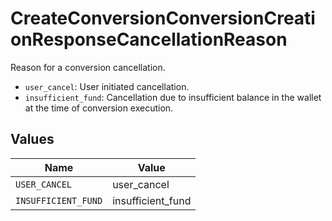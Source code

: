 # CreateConversionConversionCreationResponseCancellationReason

Reason for a conversion cancellation. 
  * `user_cancel`: User initiated cancellation.
  * `insufficient_fund`: Cancellation due to insufficient balance in the wallet at the time of conversion execution.



## Values

| Name                | Value               |
| ------------------- | ------------------- |
| `USER_CANCEL`       | user_cancel         |
| `INSUFFICIENT_FUND` | insufficient_fund   |